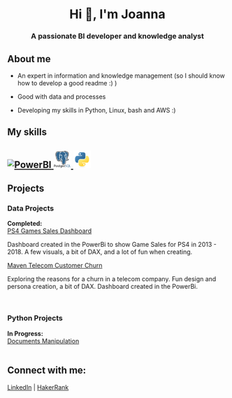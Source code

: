 <!--- <center><a href="" target="_blank" rel="noreferrer"> <img src="https://payload.cargocollective.com/1/24/789577/14066342/about4.gif" alt="gif"/> </a></center> -->

<h1 align="center">Hi 👋, I'm Joanna</h1>
<h3 align="center">A passionate BI developer and knowledge analyst</h3>
<h2>About me</h2>
<ul>
  <li><p>An expert in information and knowledge management (so I should know how to develop a good readme :) )</p></li>
  <li><p>Good with data and processes</p></li>
  <li><p>Developing my skills in Python, Linux, bash and AWS :)</p></li></ul>

<h2>My skills<h2>
<p align="left"> <a href="https://powerbi.microsoft.com/pl-pl/" target="_blank" rel="noreferrer"> <img src="https://upload.wikimedia.org/wikipedia/commons/thumb/c/c9/Power_bi_logo_black.svg/1200px-Power_bi_logo_black.svg.png" alt="PowerBI" width="40" height="40"/> </a> <a href="https://www.postgresql.org" target="_blank" rel="noreferrer"> <img src="https://raw.githubusercontent.com/devicons/devicon/master/icons/postgresql/postgresql-original-wordmark.svg" alt="postgresql" width="40" height="40"/> </a> </a> <a href="https://www.python.org" target="_blank" rel="noreferrer"> <img src="https://raw.githubusercontent.com/devicons/devicon/master/icons/python/python-original.svg" alt="python" width="40" height="40"/> </a>

<h2>Projects</h2>
<h3>Data Projects</h3>
<b>Completed:</b>
<br>
<a href="https://github.com/JMWlodarczyk/PS4-Games-Sales-Dashboard">PS4 Games Sales Dashboard</a>

<p>Dashboard created in the PowerBi to show Game Sales for PS4 in 2013 - 2018. A few visuals, a bit of DAX, and a lot of fun when creating. </p>
<a href="https://github.com/JMWlodarczyk/Telecom-Customer-Churn">Maven Telecom Customer Churn</a>

<p>Exploring the reasons for a churn in a telecom company. Fun design and persona creation, a bit of DAX. Dashboard created in the PowerBi.</p>
<br>
<h3>Python Projects</h3>
<b>In Progress:</b>
<br>
<a href="https://github.com/JMWlodarczyk/Docs-Handling">Documents Manipulation</a>
<br>
<br>
<h2 align="left">Connect with me:</h2>
<p align="left"><a href="https://www.linkedin.com/in/joannawlodarczyk/">LinkedIn</a> | 
<a href="https://www.hackerrank.com/joawlo">HakerRank</a>
</p>
